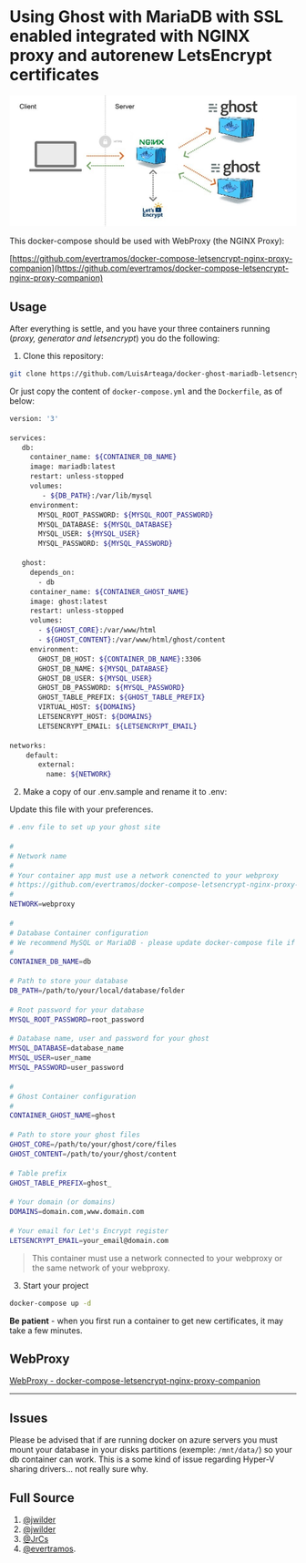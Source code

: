 # Using Ghost with MariaDB with SSL enabled integrated with NGINX proxy and autorenew LetsEncrypt certificates

![docker-ghost-mariadb-letsencrypt](https://raw.githubusercontent.com/LuisArteaga/images/master/ghost.jpg)

This docker-compose should be used with WebProxy (the NGINX Proxy):

[https://github.com/evertramos/docker-compose-letsencrypt-nginx-proxy-companion](https://github.com/evertramos/docker-compose-letsencrypt-nginx-proxy-companion)


## Usage

After everything is settle, and you have your three containers running (_proxy, generator and letsencrypt_) you do the following:

1. Clone this repository:

```bash
git clone https://github.com/LuisArteaga/docker-ghost-mariadb-letsencrypt.git
```

Or just copy the content of `docker-compose.yml` and the `Dockerfile`, as of below:

```bash
version: '3'

services:
   db:
     container_name: ${CONTAINER_DB_NAME}
     image: mariadb:latest
     restart: unless-stopped
     volumes:
        - ${DB_PATH}:/var/lib/mysql
     environment:
       MYSQL_ROOT_PASSWORD: ${MYSQL_ROOT_PASSWORD}
       MYSQL_DATABASE: ${MYSQL_DATABASE}
       MYSQL_USER: ${MYSQL_USER}
       MYSQL_PASSWORD: ${MYSQL_PASSWORD}

   ghost:
     depends_on:
       - db
     container_name: ${CONTAINER_GHOST_NAME}
     image: ghost:latest
     restart: unless-stopped
     volumes:
       - ${GHOST_CORE}:/var/www/html
       - ${GHOST_CONTENT}:/var/www/html/ghost/content
     environment:
       GHOST_DB_HOST: ${CONTAINER_DB_NAME}:3306
       GHOST_DB_NAME: ${MYSQL_DATABASE}
       GHOST_DB_USER: ${MYSQL_USER}
       GHOST_DB_PASSWORD: ${MYSQL_PASSWORD}
       GHOST_TABLE_PREFIX: ${GHOST_TABLE_PREFIX}
       VIRTUAL_HOST: ${DOMAINS}
       LETSENCRYPT_HOST: ${DOMAINS}
       LETSENCRYPT_EMAIL: ${LETSENCRYPT_EMAIL} 

networks:
    default:
       external:
         name: ${NETWORK}
```

2. Make a copy of our .env.sample and rename it to .env:

Update this file with your preferences.

```bash
# .env file to set up your ghost site

#
# Network name
# 
# Your container app must use a network conencted to your webproxy 
# https://github.com/evertramos/docker-compose-letsencrypt-nginx-proxy-companion
#
NETWORK=webproxy

#
# Database Container configuration
# We recommend MySQL or MariaDB - please update docker-compose file if needed.
#
CONTAINER_DB_NAME=db

# Path to store your database
DB_PATH=/path/to/your/local/database/folder

# Root password for your database
MYSQL_ROOT_PASSWORD=root_password

# Database name, user and password for your ghost
MYSQL_DATABASE=database_name
MYSQL_USER=user_name
MYSQL_PASSWORD=user_password

#
# Ghost Container configuration
#
CONTAINER_GHOST_NAME=ghost

# Path to store your ghost files
GHOST_CORE=/path/to/your/ghost/core/files
GHOST_CONTENT=/path/to/your/ghost/content

# Table prefix
GHOST_TABLE_PREFIX=ghost_

# Your domain (or domains)
DOMAINS=domain.com,www.domain.com

# Your email for Let's Encrypt register
LETSENCRYPT_EMAIL=your_email@domain.com
```

>This container must use a network connected to your webproxy or the same network of your webproxy.

3. Start your project

```bash
docker-compose up -d
```

**Be patient** - when you first run a container to get new certificates, it may take a few minutes.

## WebProxy

[WebProxy - docker-compose-letsencrypt-nginx-proxy-companion](https://github.com/evertramos/docker-compose-letsencrypt-nginx-proxy-companion)

----

## Issues

Please be advised that if are running docker on azure servers you must mount your database in your disks partitions (exemple: `/mnt/data/`) so your db container can work. This is a some kind of issue regarding Hyper-V sharing drivers... not really sure why.


## Full Source

1. [@jwilder](https://github.com/jwilder/nginx-proxy)
2. [@jwilder](https://github.com/jwilder/docker-gen)
3. [@JrCs](https://github.com/JrCs/docker-letsencrypt-nginx-proxy-companion)
4. [@evertramos](https://github.com/evertramos/docker-compose-letsencrypt-nginx-proxy-companion).